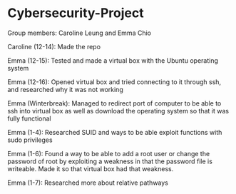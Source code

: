# Cybersecurity-Project

Group members: Caroline Leung and Emma Chio

Caroline (12-14): Made the repo

Emma (12-15): Tested and made a virtual box with the Ubuntu operating system

Emma (12-16): Opened virtual box and tried connecting to it through ssh, and researched why it was not working

Emma (Winterbreak): Managed to redirect port of computer to be able to ssh into virtual box as well as download the operating system so that it was fully functional

Emma (1-4): Researched SUID and ways to be able exploit functions with sudo privileges

Emma (1-6): Found a way to be able to add a root user or change the password of root by exploiting a weakness in that the password file is writeable. Made it so that virtual box had that weakness.

Emma (1-7): Researched more about relative pathways
